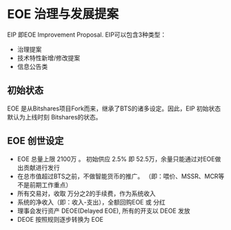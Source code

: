 # EOE 治理与发展提案

EIP 即EOE Improvement Proposal. EIP可以包含3种类型：
  * 治理提案
  * 技术特性新增/修改提案
  * 信息公告类

## 初始状态
EOE 是从Bitshares项目Fork而来，继承了BTS的诸多设定。因此，EIP 初始状态默认为上线时刻 Bitshares的状态。

## EOE 创世设定
* EOE 总量上限 2100万 。 初始供应 2.5%  即 52.5万，余量只能通过对EOE做出贡献进行发行
* 在总市值超过BTS之前，不做智能货币的推广。 （即：喂价、MSSR、MCR等不是前期工作重点）
* 所有交易对，收取 万分之2的手续费，作为系统收入
* 系统的净收入（即：收入-支出），全额回购EOE 或 分红
* 理事会发行资产 DEOE(Delayed EOE), 所有的开支以 DEOE 发放
* DEOE 按照规则逐步转换为 EOE
